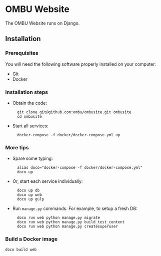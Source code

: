 OMBU Website
============

The OMBU Website runs on Django.

Installation
------------

### Prerequisites

You will need the following software properly installed on your computer:

- Git
- Docker

### Installation steps

- Obtain the code:

        git clone git@github.com:ombu/ombusite.git ombusite
        cd ombusite

- Start all services:

        docker-compose -f docker/docker-compose.yml up

### More tips

- Spare some typing:

        alias doco="docker-compose -f docker/docker-compose.yml"
        doco up

- Or, start each service individually:

        doco up db
        doco up web
        doco up gulp

- Run `manage.py` commands. For example, to setup a fresh DB:

        doco run web python manage.py migrate        
        doco run web python manage.py build_test_content
        doco run web python manage.py createsuperuser


### Build a Docker image

    doco build web
